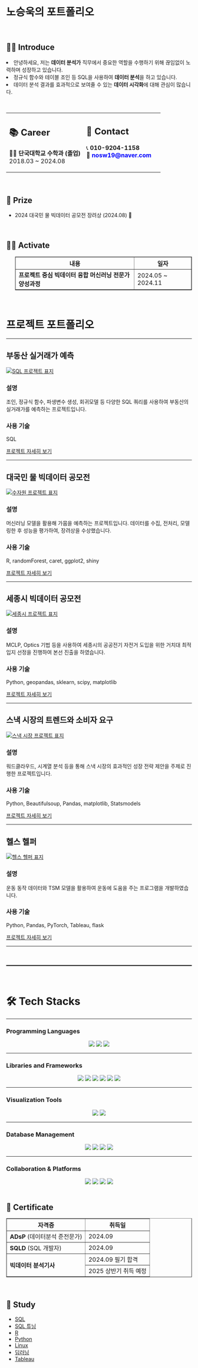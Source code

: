 <h1>노승욱의 포트폴리오</h1>

<br>

## 🧑‍💻 Introduce
<p>
  <li>안녕하세요, 저는 <strong>데이터 분석가</strong> 직무에서 중요한 역할을 수행하기 위해 끊임없이 노력하며 성장하고 있습니다.</li>
  <li>정규식 함수와 테이블 조인 등 SQL을 사용하여 <strong>데이터 분석</strong>을 하고 있습니다. </li>
  <li>데이터 분석 결과를 효과적으로 보여줄 수 있는 <strong>데이터 시각화</strong>에 대해 관심이 많습니다.</li>
</p>

<ul>
</ul>

<br>

<table style="width: 100%; border-spacing: 10px;">
  <tr>
    <td style="vertical-align: top; width: 50%;">
      <h2>📚 Career</h2>
      <ul style="list-style: none; padding: 0;">
        <li>👨‍🎓 <b>단국대학교 수학과 (졸업)</b></li>
        <li>2018.03 ~ 2024.08</li>
      </ul>
    </td>
    <td style="vertical-align: top; width: 50%;">
      <h2>📱 Contact</h2>
      <ul style="list-style: none; padding: 0;">
        <li>📞 <b>010-9204-1158</b></li>
        <li>📧 <b><a href="mailto:nosw19@naver.com" style="text-decoration: none; color: blue;">nosw19@naver.com</a></b></li>
      </ul>
    </td>
  </tr>
</table>

<br>

<div>
  <h2>🏅 Prize</h2>
</div>

<ul>
  <li>2024 대국민 물 빅데이터 공모전 장려상 (2024.08) 🎉</li>
</ul>

<br>

<div>
  <h2>🤼‍♂️ Activate</h2>
</div>

<ul>
  <table border="1">
  <tr>
    <th>내용</th>
    <th>일자</th>
  </tr>
  <tr>
    <td><strong>﻿프로젝트 중심 빅데이터 융합 머신러닝 전문가 양성과정</strong></td>
    <td>2024.05 ~ 2024.11</td>
</table>

</ul>

<br>


# 프로젝트 포트폴리오


---

## 부동산 실거래가 예측

[![SQL 프로젝트 표지](SQL_표지.png)](./SQL)

### 설명
조인, 정규식 함수, 파생변수 생성, 회귀모델 등 다양한 SQL 쿼리를 사용하여 부동산의 실거래가를 예측하는 프로젝트입니다.

### 사용 기술
SQL

[프로젝트 자세히 보기](./SQL)

---

## 대국민 물 빅데이터 공모전

[![수자원 프로젝트 표지](수자원_표지.png)](./water)

### 설명
머신러닝 모델을 활용해 가뭄을 예측하는 프로젝트입니다. 데이터를 수집, 전처리, 모델링한 후 성능을 평가하여, 장려상을 수상했습니다.

### 사용 기술
R, randomForest, caret, ggplot2, shiny

[프로젝트 자세히 보기](./water)

---

## 세종시 빅데이터 공모전

[![세종시 프로젝트 표지](세종시_표지.png)](./sejong)

### 설명
MCLP, Optics 기법 등을 사용하여 세종시의 공공전기 자전거 도입을 위한 거치대 최적입지 선정을 진행하여 본선 진출을 하였습니다.

### 사용 기술
Python, geopandas, sklearn, scipy, matplotlib

[프로젝트 자세히 보기](./sejong)

---

## 스낵 시장의 트렌드와 소비자 요구

[![스낵 시장 프로젝트 표지](세미_표지.png)](./snack)

### 설명
워드클라우드, 시계열 분석 등을 통해 스낵 시장의 효과적인 성장 전략 제안을 주제로 진행한 프로젝트입니다.

### 사용 기술
Python, Beautifulsoup, Pandas, matplotlib, Statsmodels

[프로젝트 자세히 보기](./snack)

---

## 헬스 헬퍼

[![헬스 헬퍼 표지](파이널_표지.png)](./deep-learning)

### 설명
운동 동작 데이터와 TSM 모델을 활용하여 운동에 도움을 주는 프로그램을 개발하였습니다.

### 사용 기술
Python, Pandas, PyTorch, Tableau, flask

[프로젝트 자세히 보기](./deep-learning)

---




<br>

<table style="width: 100%; border-collapse: collapse; margin: 20px 0; table-layout: fixed; border: 1px solid black;">
  <!-- 프로젝트 테이블 내용 -->
</table>

<br>

# 🛠️ Tech Stacks

---

### Programming Languages
<div align="center">
    <img src="https://img.shields.io/badge/Python-3776AB?style=for-the-badge&logo=Python&logoColor=white">
    <img src="https://img.shields.io/badge/R-276DC3?style=for-the-badge&logo=R&logoColor=white">
    <img src="https://img.shields.io/badge/SQL-336791?style=for-the-badge&logo=MySQL&logoColor=white">
</div>

---

### Libraries and Frameworks
<div align="center">
    <img src="https://img.shields.io/badge/Pandas-150458?style=for-the-badge&logo=Pandas&logoColor=white">
    <img src="https://img.shields.io/badge/NumPy-013243?style=for-the-badge&logo=NumPy&logoColor=white">
    <img src="https://img.shields.io/badge/scikit--learn-F7931E?style=for-the-badge&logo=scikit-learn&logoColor=white">
    <img src="https://img.shields.io/badge/TensorFlow-FF6F00?style=for-the-badge&logo=TensorFlow&logoColor=white">
    <img src="https://img.shields.io/badge/PyTorch-EE4C2C?style=for-the-badge&logo=PyTorch&logoColor=white">
    <img src="https://img.shields.io/badge/Flask-000000?style=for-the-badge&logo=Flask&logoColor=white">
</div>

---

### Visualization Tools
<div align="center">
    <img src="https://img.shields.io/badge/Tableau-E97627?style=for-the-badge&logo=Tableau&logoColor=white">
    <img src="https://img.shields.io/badge/Matplotlib-11557C?style=for-the-badge&logo=&logoColor=white">
</div>

---

### Database Management
<div align="center">
    <img src="https://img.shields.io/badge/MySQL-4479A1?style=for-the-badge&logo=MySQL&logoColor=white">
    <img src="https://img.shields.io/badge/Oracle-F80000?style=for-the-badge&logo=Oracle&logoColor=white">
    <img src="https://img.shields.io/badge/MongoDB-47A248?style=for-the-badge&logo=MongoDB&logoColor=white">
    <img src="https://img.shields.io/badge/MariaDB-003545?style=for-the-badge&logo=MariaDB&logoColor=white">
</div>

---

### Collaboration & Platforms
<div align="center">
    <img src="https://img.shields.io/badge/Kaggle-20BEFF?style=for-the-badge&logo=Kaggle&logoColor=white">
    <img src="https://img.shields.io/badge/Colab-F9AB00?style=for-the-badge&logo=GoogleColab&logoColor=white">
    <img src="https://img.shields.io/badge/Notion-000000?style=for-the-badge&logo=Notion&logoColor=white">
    <img src="https://img.shields.io/badge/GitHub-181717?style=for-the-badge&logo=GitHub&logoColor=white">
</div>


<br>

<div>
  <h2>📑 Certificate</h2>
</div>

<table border="1">
  <tr>
    <th>자격증</th>
    <th>취득일</th>
  </tr>
  <tr>
    <td><strong>ADsP</strong> (데이터분석 준전문가)</td>
    <td>2024.09</td>
  </tr>
  <tr>
    <td><strong>SQLD</strong> (SQL 개발자)</td>
    <td>2024.09</td>
  </tr>
  <tr>
    <td rowspan="2"><strong>빅데이터 분석기사</strong></td>
    <td>2024.09 필기 합격</td>
  </tr>
  <tr>
    <td>2025 상반기 취득 예정</td>
  </tr>
</table>

<br>

<div>
  <h2>📗 Study</h2>
</div>

<ul>
  <li><a href="https://beautiful-burrito-945.notion.site/SQL-1506f43549b58009b71ec50333b29536" target="_blank">SQL</a></li>
  <li><a href="https://beautiful-burrito-945.notion.site/SQL-1506f43549b580e09fd4e86e927a8c1d" target="_blank">SQL 튜닝</a></li>
  <li><a href="https://beautiful-burrito-945.notion.site/R-1506f43549b580f19903c64b8252ed1c" target="_blank">R</a></li>
  <li><a href="https://beautiful-burrito-945.notion.site/Python-1506f43549b580d7bf7fe1b387872020" target="_blank">Python</a></li>
  <li><a href="https://beautiful-burrito-945.notion.site/Linux-1506f43549b580269017e8b9bfae5135" target="_blank">Linux</a></li>
  <li><a href="https://beautiful-burrito-945.notion.site/1506f43549b58066be56fae4ed75dba7" target="_blank">딥러닝</a></li>
  <li><a href="https://beautiful-burrito-945.notion.site/Tableau-1506f43549b5807fba51d9181207d5c4" target="_blank">Tableau</a></li>
</ul>
